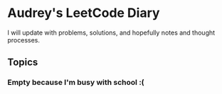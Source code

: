 # Audrey's LeetCode Diary
I will update with problems, solutions, and hopefully notes and thought processes. 

## Topics
### Empty because I'm busy with school :(
